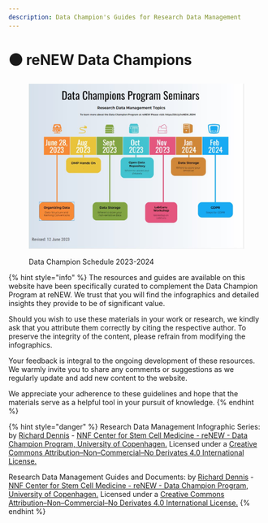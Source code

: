 ```yaml
---
description: Data Champion's Guides for Research Data Management
---
```


# ⚫ reNEW Data Champions

<div data-full-width="true">

<figure><img src="../.gitbook/assets/Capture.JPG" alt=""><figcaption><p>Data Champion Schedule 2023-2024</p></figcaption></figure>

</div>

{% hint style="info" %}
The resources and guides are available on this website have been specifically curated to complement the Data Champion Program at reNEW. We trust that you will find the infographics and detailed insights they provide to be of significant value.

Should you wish to use these materials in your work or research, we kindly ask that you attribute them correctly by citing the respective author. To preserve the integrity of the content, please refrain from modifying the infographics.

Your feedback is integral to the ongoing development of these resources. We warmly invite you to share any comments or suggestions as we regularly update and add new content to the website.

We appreciate your adherence to these guidelines and hope that the materials serve as a helpful tool in your pursuit of knowledge.
{% endhint %}

{% hint style="danger" %}
Research Data Management Infographic Series: by [Richard Dennis](mailto:richard.dennis@sund.ku.dk) - [NNF Center for Stem Cell Medicine - reNEW - Data Champion Program, University of Copenhagen.](https://renew.ku.dk/)  Licensed under a [Creative Commons Attribution–Non–Commercial–No Derivates 4.0 International License.](https://creativecommons.org/licenses/by-nc-nd/4.0/)



Research Data Management Guides and Documents: by [Richard Dennis](mailto:richard.dennis@sund.ku.dk) - [NNF Center for Stem Cell Medicine - reNEW - Data Champion Program, University of Copenhagen.](https://renew.ku.dk/)  Licensed under a [Creative Commons Attribution–Non–Commercial–No Derivates 4.0 International License.](https://creativecommons.org/licenses/by-nc-nd/4.0/)
{% endhint %}
